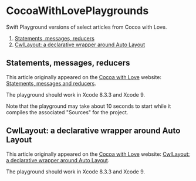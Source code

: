 # CocoaWithLovePlaygrounds

Swift Playground versions of select articles from Cocoa with Love.

1. [Statements, messages, reducers](#statements-messages-reducers)
2. [CwlLayout: a declarative wrapper around Auto Layout](#cwllayout-a-declarative-wrapper-around-auto-layout)

## Statements, messages, reducers

This article originally appeared on the [Cocoa with Love](https://www.cocoawithlove.com) website: [Statements, messages and reducers](https://www.cocoawithlove.com/blog/statements-messages-reducers.html).

The playground should work in Xcode 8.3.3 and Xcode 9.

Note that the playground may take about 10 seconds to start while it compiles the associated "Sources" for the project.

## CwlLayout: a declarative wrapper around Auto Layout

This article originally appeared on the [Cocoa with Love](https://www.cocoawithlove.com) website: [CwlLayout: a declarative wrapper around Auto Layout](https://www.cocoawithlove.com/blog/cwllayout.html).

The playground should work in Xcode 8.3.3 and Xcode 9.
